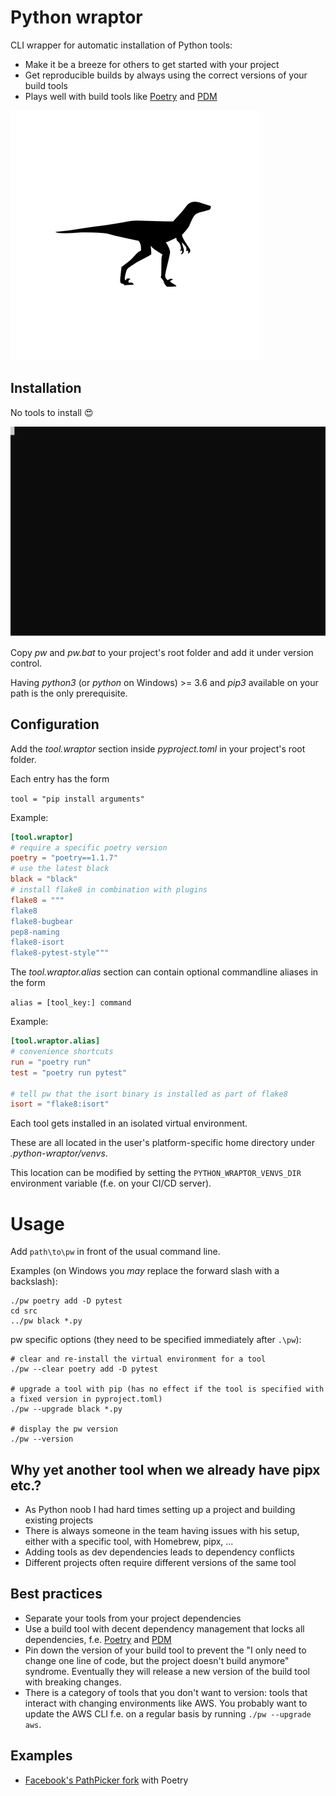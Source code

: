 # Python wraptor

CLI wrapper for automatic installation of Python tools:
* Make it be a breeze for others to get started with your project
* Get reproducible builds by always using the correct versions of your build tools
* Plays well with build tools like [Poetry](https://python-poetry.org/) and [PDM](https://pdm.fming.dev/)

![velociraptor](docs/velociraptor.png)

## Installation
No tools to install 😍

![Cast](./docs/poetry-build-cast.svg)

Copy _pw_ and _pw.bat_ to your project's root folder and add it under version control.

Having _python3_ (or _python_ on Windows) >= 3.6 and _pip3_ available on your path is the only prerequisite.

## Configuration
Add the _tool.wraptor_ section inside _pyproject.toml_ in your project's root folder.

Each entry has the form 

`tool = "pip install arguments"`

Example:
```toml
[tool.wraptor]
# require a specific poetry version
poetry = "poetry==1.1.7"
# use the latest black
black = "black"
# install flake8 in combination with plugins
flake8 = """
flake8
flake8-bugbear
pep8-naming
flake8-isort
flake8-pytest-style"""
```

The _tool.wraptor.alias_ section can contain optional commandline aliases in the form

`alias = [tool_key:] command`

Example:
```toml
[tool.wraptor.alias]
# convenience shortcuts
run = "poetry run"
test = "poetry run pytest"

# tell pw that the isort binary is installed as part of flake8
isort = "flake8:isort"
```

Each tool gets installed in an isolated virtual environment.

These are all located in the user's platform-specific home directory under _.python-wraptor/venvs_.

This location can be modified by setting the `PYTHON_WRAPTOR_VENVS_DIR` environment variable (f.e. on your CI/CD server).

# Usage
Add `path\to\pw` in front of the usual command line.

Examples (on Windows you _may_ replace the forward slash with a backslash):
```shell
./pw poetry add -D pytest
cd src
../pw black *.py
```
pw specific options (they need to be specified immediately after `.\pw`):
```shell
# clear and re-install the virtual environment for a tool
./pw --clear poetry add -D pytest

# upgrade a tool with pip (has no effect if the tool is specified with a fixed version in pyproject.toml)
./pw --upgrade black *.py

# display the pw version
./pw --version
```

## Why yet another tool when we already have pipx etc.?
* As Python noob I had hard times setting up a project and building existing projects
* There is always someone in the team having issues with his setup, either with a specific tool, with Homebrew, pipx, ...
* Adding tools as dev dependencies leads to dependency conflicts
* Different projects often require different versions of the same tool

## Best practices
* Separate your tools from your project dependencies
* Use a build tool with decent dependency management that locks all dependencies, 
  f.e. [Poetry](https://python-poetry.org/) and [PDM](https://pdm.fming.dev/)
* Pin down the version of your build tool to prevent the
 "I only need to change one line of code, but the project doesn't build anymore" syndrome.
 Eventually they will release a new version of the build tool with breaking changes.
* There is a category of tools that you don't want to version: tools that interact with changing environments
  like AWS. You probably want to update the AWS CLI f.e. on a regular basis by running `./pw --upgrade aws`.

## Examples
* [Facebook's PathPicker fork](https://github.com/houbie/PathPicker) with Poetry
